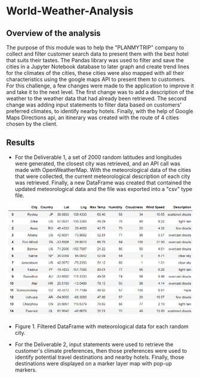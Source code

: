 # World-Weather-Analysis

## Overview of the analysis
The purpose of this module was to help the "PLANMYTRIP" company to collect and filter customer search data to present them with the best hotel that suits their tastes. The Pandas library was used to filter and save the cities in a Jupyter Notebook database to later graph and create trend lines for the climates of the cities, these cities were also mapped with all their characteristics using the google maps API to present them to customers.
For this challenge, a few changes were made to the application to improve it and take it to the next level. The first change was to add a description of the weather to the weather data that had already been retrieved. The second change was adding input statements to filter data based on customers' preferred climates, to identify nearby hotels. Finally, with the help of Google Maps Directions api, an itinerary was created with the route of 4 cities chosen by the client.

## Results
- For the Deliverable 1, a set of 2000 random latitudes and longitudes were generated, the closest city was retrieved, and an API call was made with OpenWeatherMap. With the meteorological data of the cities that were collected, the current meteorological description of each city was retrieved. Finally, a new DataFrame was created that contained the updated meteorological data and the file was exported into a "csv" type file.

![](https://github.com/Frankdiazw/World-Weather-Analysis/blob/main/Weather%20Database/Deliverable-1.png)

- Figure 1. Filtered DataFrame with meteorological data for each random city.

- For the Deliverable 2, input statements were used to retrieve the customer's climate preferences, then those preferences were used to identify potential travel destinations and nearby hotels. Finally, those destinations were displayed on a marker layer map with pop-up markers.

